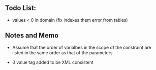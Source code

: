 ## Todo List:

- values < 0 in domain (fix indexes them error from tables)
 
 ##  Notes and Memo
-  Assume that the order of varialbes in the scope of the constraint 
 are listed in the same order as that of the parameters

 - <eq> 0 </eq> value tag added to be XML consistent  
 